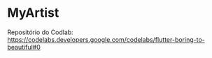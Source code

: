 # MyArtist
Repositório do Codlab: https://codelabs.developers.google.com/codelabs/flutter-boring-to-beautiful#0

